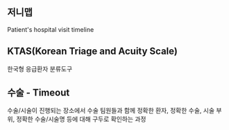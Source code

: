 ## 저니맵
Patient's hospital visit timeline

## KTAS(Korean Triage and Acuity Scale)
한국형 응급환자 분류도구

## 수술 - Timeout
수술/시술이 진행되는 장소에서 수술 팀원들과 함께 정확한 환자, 정확한 수술, 시술 부위, 정확한 수술/시술명 등에 대해 구두로 확인하는 과정